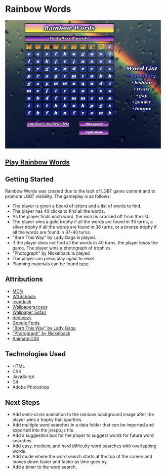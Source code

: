 # Rainbow Words

![Rainbow Words Screenshot](./assets/images/RainbowWordsScreenshot.png)

## [Play Rainbow Words](https://rainbowwords.netlify.app/)

## Getting Started

Rainbow Words was created due to the lack of LGBT game content and to promote LGBT visibility.  The gameplay is as follows:

* The player is given a board of letters and a list of words to find.
* The player has 40 clicks to find all the words.
* As the player finds each word, the word is crossed off from the list.
* The player wins a gold trophy if all the words are found in 35 turns, a silver trophy if all the words are found in 36 turns, or a bronze trophy if all the words are found in 37-40 turns.
* "Born This Way" by Lady Gaga is played.
* If the player does not find all the words in 40 turns, the player loses the game.  The player wins a photograph of trophies.
* "Photograph" by Nickelback is played.
* The player can press play again to reset.
* Planning materials can be found [here](./pseudo.txt).

## Attributions

* [MDN](https://www.w3schools.com/)
* [W3Schools](https://www.w3schools.com/)
* [Iconduck](https://iconduck.com/emojis/44328/rainbow)
* [Wallpaperaccess](https://wallpaperaccess.com/rainbow-rain)
* [Wallpaper Safari](https://wallpapersafari.com/rainbow-clouds-wallpaper/)
* [Vecteezy](https://www.vecteezy.com/vector-art/11264507-winner-trophy-icon-gold-silver-bronze-cartoon-trophy-vector-illustration)
* [Google Fonts](https://fonts.googleapis.com/css2?family=Shrikhand&display=swa)
* ["Born This Way" by Lady Gaga](https://www.youtube.com/watch?v=3Vzrr64ZrVU)
* ["Photograph" by Nickelback](https://www.youtube.com/watch?v=IcDnVaYOsig)
* [Animate.CSS](https://animate.style/#attention_seekers)

## Technologies Used

* HTML
* CSS
* JavaScript
* Git
* Adobe Photoshop

## Next Steps

* Add semi-circle animation to the rainbow background image after the player wins a trophy that sparkles.
* Add multiple word searches in a data folder that can be imported and exported into the js/app.js file.
* Add a suggestion box for the player to suggest words for future word searches.
* Add easy, medium, and hard difficulty word searches with overlapping words.
* Add mode where the word search starts at the top of the screen and moves down faster and faster as time goes by.
* Add a timer to the word search.